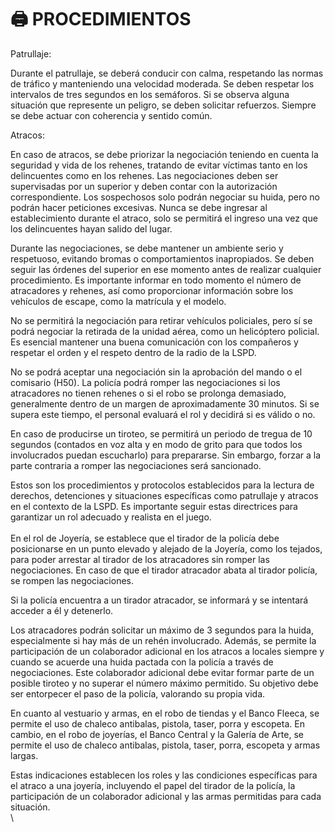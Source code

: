 # 🖨 PROCEDIMIENTOS

Patrullaje:

Durante el patrullaje, se deberá conducir con calma, respetando las normas de tráfico y manteniendo una velocidad moderada. Se deben respetar los intervalos de tres segundos en los semáforos. Si se observa alguna situación que represente un peligro, se deben solicitar refuerzos. Siempre se debe actuar con coherencia y sentido común.

Atracos:

En caso de atracos, se debe priorizar la negociación teniendo en cuenta la seguridad y vida de los rehenes, tratando de evitar víctimas tanto en los delincuentes como en los rehenes. Las negociaciones deben ser supervisadas por un superior y deben contar con la autorización correspondiente. Los sospechosos solo podrán negociar su huida, pero no podrán hacer peticiones excesivas. Nunca se debe ingresar al establecimiento durante el atraco, solo se permitirá el ingreso una vez que los delincuentes hayan salido del lugar.



Durante las negociaciones, se debe mantener un ambiente serio y respetuoso, evitando bromas o comportamientos inapropiados. Se deben seguir las órdenes del superior en ese momento antes de realizar cualquier procedimiento. Es importante informar en todo momento el número de atracadores y rehenes, así como proporcionar información sobre los vehículos de escape, como la matrícula y el modelo.

No se permitirá la negociación para retirar vehículos policiales, pero sí se podrá negociar la retirada de la unidad aérea, como un helicóptero policial. Es esencial mantener una buena comunicación con los compañeros y respetar el orden y el respeto dentro de la radio de la LSPD.

No se podrá aceptar una negociación sin la aprobación del mando o el comisario (H50). La policía podrá romper las negociaciones si los atracadores no tienen rehenes o si el robo se prolonga demasiado, generalmente dentro de un margen de aproximadamente 30 minutos. Si se supera este tiempo, el personal evaluará el rol y decidirá si es válido o no.

En caso de producirse un tiroteo, se permitirá un periodo de tregua de 10 segundos (contados en voz alta y en modo de grito para que todos los involucrados puedan escucharlo) para prepararse. Sin embargo, forzar a la parte contraria a romper las negociaciones será sancionado.

Estos son los procedimientos y protocolos establecidos para la lectura de derechos, detenciones y situaciones específicas como patrullaje y atracos en el contexto de la LSPD. Es importante seguir estas directrices para garantizar un rol adecuado y realista en el juego.\
\
En el rol de Joyería, se establece que el tirador de la policía debe posicionarse en un punto elevado y alejado de la Joyería, como los tejados, para poder arrestar al tirador de los atracadores sin romper las negociaciones. En caso de que el tirador atracador abata al tirador policía, se rompen las negociaciones.

Si la policía encuentra a un tirador atracador, se informará y se intentará acceder a él y detenerlo.

Los atracadores podrán solicitar un máximo de 3 segundos para la huida, especialmente si hay más de un rehén involucrado. Además, se permite la participación de un colaborador adicional en los atracos a locales siempre y cuando se acuerde una huida pactada con la policía a través de negociaciones. Este colaborador adicional debe evitar formar parte de un posible tiroteo y no superar el número máximo permitido. Su objetivo debe ser entorpecer el paso de la policía, valorando su propia vida.

En cuanto al vestuario y armas, en el robo de tiendas y el Banco Fleeca, se permite el uso de chaleco antibalas, pistola, taser, porra y escopeta. En cambio, en el robo de joyerías, el Banco Central y la Galería de Arte, se permite el uso de chaleco antibalas, pistola, taser, porra, escopeta y armas largas.

Estas indicaciones establecen los roles y las condiciones específicas para el atraco a una joyería, incluyendo el papel del tirador de la policía, la participación de un colaborador adicional y las armas permitidas para cada situación.\
\
